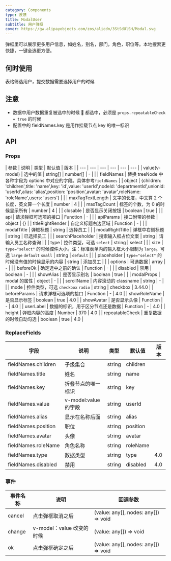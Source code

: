 ```yaml
---
category: Components
type: 反馈
title: ModalUser
subtitle: 用户弹框
cover: https://gw.alipayobjects.com/zos/alicdn/3StSdUlSH/Modal.svg
---
```


弹框里可以展示更多用户信息，如姓名，别名，部门，角色，职位等。本地搜索更快捷，一键全选更方便。

## 何时使用

表格筛选用户，提交数据需要选择用户的时候

## 注意

- 数据中用户数据重复被选中的时候  都选中，必须是 `props.repeatableCheck = true` 的时候
- 配置中的 fieldNames.key 是用作挂载节点 key 的唯一标识

## API

### Props

| 参数 | 说明 | 类型 | 默认值 | 版本 |
| --- | --- | --- | --- | --- | --- |
| value(v-model) | 选中的值 | string[] \| number[] | - |  |
| fieldNames | 替换 treeNode 中 各种字段为 options 中对应的字段。具体参考`fieldNames` |  | object | {children: 'children',title: 'name',key: 'id',value: 'userId',nodeId: 'departmentId',unionid: 'userId',alias: 'alias',position: 'position',avatar: 'avatar',roleName: 'roleName',users: 'users'} |  |
| maxTagTextLength | 文字的长度，中文算 2 个长度，英文算一个长度 | number | 4 |  |
| maxTagCount | 标签的个数，为 0 的时候显示所有 | number | 4 |  |
| closable | 是否显示关闭按钮 | boolean | true |  |
| api | 请求弹框可选项的接口 | Function | - |  |
| apiParams | 接口附带的参数 | object | {} |
| titleRightRender | 自定义标题右边区域 | Function | - |  |
| modalTitle | 弹框标题 | string | 选择员工 |  |
| modalRightTitle | 弹框中右侧标题 | string | 已选择员工 |  |
| searchPlaceholder | 搜索输入框占位文案 | string | 请输入员工名称查询 |  |
| type | 控件类型，可选 `select` | string | select |  |
| size | `type="select"` 的时候控件大小。注：标准表单内的输入框大小限制为 `large`。可选 `large` `default` `small` | string | `default` |  |
| placeholder | `type="select"` 的时候没有值的时候显示的内容 | string | 添加员工 |  |
| options | 可选数据 | array | - |  |
| beforeOk | 确定选中之前的确认 | Function | - |  |
| disabled | 禁用 | boolean | - |  |
| showAlias | 是否显示别名 | boolean | true |  |
| modalProps | modal 的属性 | object | - |  |
| scrollName | 内容滚动的 classname | string | - |  |
| mode | 控件类型，可选 `checkbox` `radio` | string | checkbox | 3.44.0 |
| beforeParams | 请求弹框可选项的接口 | Function | - | 4.0 |
| showRoleName | 是否显示标签 | boolean | true | 4.0 |
| showAvatar | 是否显示头像 | Function | - | 4.0 |
| userLabel | 数据的标识，用于区分节点还是数据 | Function | - | 4.0 |
| height | 弹框内容的高度 | Number | 370 | 4.0 |
| repeatableCheck | 重复数据的时候自动勾选 | boolean | true | 4.0 |

### ReplaceFields

| 字段                | 说明                 | 类型   | 默认值   | 版本 |
| ------------------- | -------------------- | ------ | -------- | ---- |
| fieldNames.children | 子级集合             | string | children |      |
| fieldNames.title    | 姓名                 | string | name     |      |
| fieldNames.key      | 折叠节点的唯一标识   | string | key      |      |
| fieldNames.value    | v-model:value 的字段 | string | userId   |      |
| fieldNames.alias    | 显示在名称后面       | string | alias    |      |
| fieldNames.position | 职位                 | string | position |      |
| fieldNames.avatar   | 头像                 | string | avatar   |      |
| fieldNames.roleName | 角色名称             | string | roleName |      |
| fieldNames.type     | 数据类型             | string | type     | 4.0  |
| fieldNames.disabled | 禁用                 | string | disabled | 4.0  |

### 事件

| 事件名称 | 说明                      | 回调参数                             |
| -------- | ------------------------- | ------------------------------------ |
| cancel   | 点击弹框取消之后          | (value: any[], nodes: any[]) => void |
| change   | v-model：value 改变的时候 | (value: any[]) => void               |
| ok       | 点击弹框确定之后          | (value: any[], nodes: any[]) => void |
